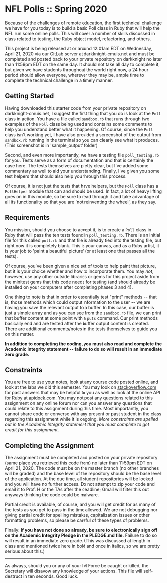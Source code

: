 NFL Polls :: Spring 2020
===
Because of the challenges of remote education, the first technical challenge we have for you today is to build a basic Poll class in Ruby that will help the NFL run some online polls.  This will cover a number of skills discussed in class related to testing, the Ruby object model, refactoring, and others.

This project is being released at or around 12:01am EDT on Wednesday, April 21, 2020 via our GitLab server at darkknight-cmuis.net and must be completed and posted back to your private repository on darkknight no later than 11:59pm EDT on the same day.  It should not take all day to complete it, but given we have students throughout the world right now, a 24 hour period should allow everyone, wherever they may be, ample time to complete the technical challenge in a timely manner.

Getting Started
---
Having downloaded this starter code from your private repository on darkknight-cmuis.net, I suggest the first thing that you do is look at the `Poll` class in action.  You have a file called `sandbox.rb` that runs through two examples of the `Poll` class being used and contains some comments to help you understand better what it happening.  Of course, since the `Poll` class isn't working yet, I have also provided a screenshot of the output from `sandbox.rb` running in the terminal so you can clearly see what it produces. (This screenshot is in 'sample_output' folder)

Second, and even more importantly, we have a testing file `poll_testing.rb` for you.  Tests serve as a form of documentation and that is certainly the case here.  The tests themselves are pretty clear, but I've added some commentary as well to aid your understanding.  Finally, I've given you some test helpers that should also help you through this process.

Of course, it is not just the tests that have helpers, but the `Poll` class has a `PollHelper` module that can and should be used.  In fact, a lot of heavy lifting goes on in this module, so be sure to read through it and take advantage of all its functionality so that you are 'not reinventing the wheel', as they say. 


Requirements
---
You mission, should you choose to accept it, is to create a `Poll` class in Ruby that will pass the ten tests found in `poll_testing.rb`.  There is an initial file for this called `poll.rb` and that file is already tied into the testing file, but right now it is completely blank.  This is your canvas, and as a Ruby artist, it is your job to 'paint a beautiful picture' (or at least one that passes all the tests).  

Of course, you've been given a nice set of tools to help paint that picture, but it is your choice whether and how to incorporate them.  You may _not_, however, use any other outside libraries or gems for this project aside from the minitest gems that this code needs for testing (and should already be installed on your computers after completing phases 3 and 4).

One thing to note is that in order to essentially test "print" methods -- that is, those methods which could output information to the user -- we are having you save the relevant output to a buffer.  In this case, our buffer is just a simple array and as you can see from the `sandbox.rb` file, we can print that buffer content at some point with a `puts` command.  Our print methods basically end and are tested after the buffer output content is created.  There are additional comments/notes in the tests themselves to guide you on this matter.

**In addition to completing the coding, you must also read and complete the Academic Integrity statement -- failure to do so will result in an immediate zero grade.**


Constraints
---
You are free to use your notes, look at any course code posted online, and look at the labs we did this semester.  You may look on [stackoverflow.com](https://stackoverflow.com) for past answers that may be helpful to you as well as look at the online API for Ruby at [apidock.com](https://apidock.com).  You may not post any questions related to this assignment on any online forum nor can you answer any questions that could relate to this assignment during this time.  Most importantly, you cannot share code or converse with any present or past student in the class regarding this assignment while it is ongoing.  _More constraints are spelled out in the Academic Integrity statement that you must complete to get credit for this assignment._


Completing the Assignment
---
The assignment must be completed and posted on your private repository (same place you retrieved this code from) no later than 11:59pm EDT on April 21, 2020.  The code must be on the master branch (no other branches will be graded) and the base level of the repository should be the base level of the application.  At the due time, all student repositories will be locked and you will have no further access. Do not attempt to zip your code and email it to Prof. H or the TAs after the deadline; Gmail will filter this out anyways thinking the code could be malware.

Partial credit is available, of course, and you will get credit for as many of the tests as you get to pass in the time allowed.  We are not debugging nor giving partial credit for spelling mistakes, capitalization issues or other formatting problems, so please be careful of these types of problems.

Finally: **If you have not done so already, be sure to electronically sign off on the Academic Integrity Pledge in the PLEDGE.md file.** Failure to do so will result in an immediate zero grade. (This was discussed at length in class and mentioned twice here in bold and once in italics, so we are pretty serious about this.)

---
As always, should you or any of your IM Force be caught or killed, the Secretary will disavow any knowledge of your actions. This file will self-destruct in ten seconds. Good luck.